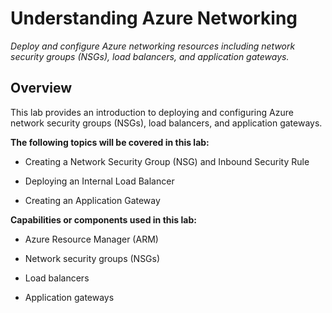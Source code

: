 # Understanding Azure Networking

_Deploy and configure Azure networking resources including network security groups (NSGs), load balancers, and application gateways._

## Overview
This lab provides an introduction to deploying and configuring Azure network security groups (NSGs), load balancers, and application gateways.

**The following topics will be covered in this lab:**

- Creating a Network Security Group (NSG) and Inbound Security Rule

- Deploying an Internal Load Balancer

- Creating an Application Gateway

**Capabilities or components used in this lab:**

- Azure Resource Manager (ARM)

- Network security groups (NSGs)

- Load balancers

- Application gateways
